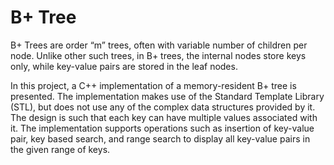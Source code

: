 # B+ Tree
B+ Trees are order “m” trees, often with variable number of children per node. Unlike other such trees, in B+ trees, the internal nodes store keys only, while key-value pairs are stored in the leaf nodes. 

In this project, a C++ implementation of a memory-resident B+ tree is presented. The implementation makes use of the Standard Template Library (STL), but does not use any of the complex data structures provided by it. The design is such that each key can have multiple values associated with it. The implementation supports operations such as insertion of key-value pair, key based search, and range search to display all key-value pairs in the given range of keys.
